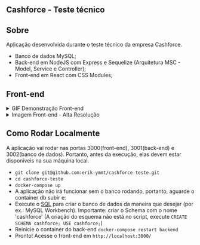 ## Cashforce - Teste técnico

## Sobre
Aplicação desenvolvida durante o teste técnico da empresa Cashforce.
- Banco de dados MySQL;
- Back-end em NodeJS com Express e Sequelize (Arquitetura MSC - Model, Service e Controller);
- Front-end em React com CSS Modules;

## Front-end

<details>
  <summary>GIF Demonstração Front-end</summary>
  <img src="imgs/cashforce.gif" width="800px" >  
</details>

<details>
  <summary>Imagem Front-end - Alta Resolução</summary>
  <img src="imgs/cashforceTeste.png" width="800px" >  
</details>

## Como Rodar Localmente
A aplicação vai rodar nas portas 3000(front-end), 3001(back-end) e 3002(banco de dados). Portanto, antes da execução, elas devem estar disponíveis na sua máquina local.
- ``git clone git@github.com:erik-ymmt/cashforce-teste.git``
- ``cd cashforce-teste``
- ``docker-compose up``
- A aplicação não irá funcionar sem o banco rodando, portanto, aguarde o container db subir e:
- Execute o [SQL](https://gist.githubusercontent.com/Allan96/a3538e88600559587155a01b0330124e/raw/c7ad85e464dca320fbf54b5e84fb1dd79a888511/teste.sql) para criar o banco de dados da maneira que desejar (por ex.: MySQL Workbench). Importante: criar o Schema com o nome 'cashforce' (A criação do esquema não está no script, execute ``CREATE SCHEMA cashforce;
USE cashforce;``)
- Reinicie o container do back-end ``docker-compose restart backend``
- Pronto! Acesse o front-end em ``http://localhost:3000/``
